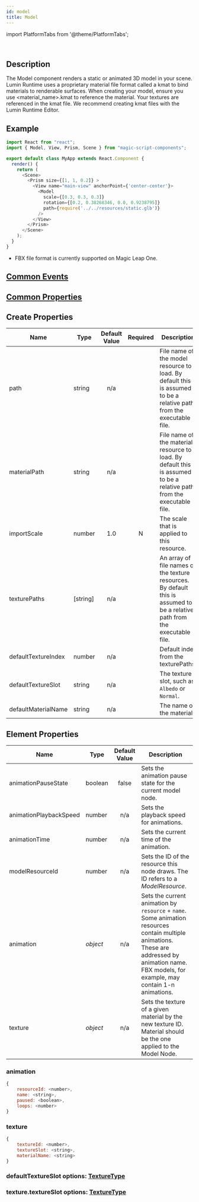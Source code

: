 ```yaml
---
id: model
title: Model
---
```


import PlatformTabs from '@theme/PlatformTabs';

<PlatformTabs component='model' />​

## Description

The Model component renders a static or animated 3D model in your scene. Lumin Runtime uses a proprietary material file format called a kmat to bind materials to renderable surfaces. When creating your model, ensure you use <material_name>.kmat to reference the material. Your textures are referenced in the kmat file. We recommend creating kmat files with the Lumin Runtime Editor.

## Example

```javascript
import React from "react";
import { Model, View, Prism, Scene } from "magic-script-components";

export default class MyApp extends React.Component {
  render() {
    return (
      <Scene>
        <Prism size={[1, 1, 0.2]} >
          <View name="main-view" anchorPoint={'center-center'}>
            <Model
              scale={[0.3, 0.3, 0.3]}
              rotation={[0.2, 0.38268346, 0.0, 0.9238795]}
              path={require('../../resources/static.glb')}
            />
          </View>
        </Prism>
      </Scene>
    );
  }
}
```

- FBX file format is currently supported on Magic Leap One.

## [Common Events](../events/CommonEvents.md)

## [Common Properties](../types/Properties.md)

## Create Properties

| Name                | Type     | Default Value | Required | Description                                                                                                                 |
| ------------------- | -------- | :-----------: | :------: | --------------------------------------------------------------------------------------------------------------------------- |
| path                | string   |      n/a      |          | File name of the model resource to load. By default this is assumed to be a relative path from the executable file.         |
| materialPath        | string   |      n/a      |          | File name of the material resource to load. By default this is assumed to be a relative path from the executable file.      |
| importScale         | number   |      1.0      |    N     | The scale that is applied to this resource.                                                                                 |
| texturePaths        | [string] |      n/a      |          | An array of file names of the texture resources. By default this is assumed to be a relative path from the executable file. |
| defaultTextureIndex | number   |      n/a      |          | Default index from the texturePaths.                                                                                        |
| defaultTextureSlot  | string   |      n/a      |          | The texture slot, such as `Albedo` or `Normal`.                                                                             |
| defaultMaterialName | string   |      n/a      |          | The name of the material.                                                                                                   |

## Element Properties

| Name                   | Type     | Default Value | Description |
| ---------------------- | -------- | :-----------: | ----------------------------------------------------------------------------------------------------------------------------------- |
| animationPauseState    | boolean  |     false     | Sets the animation pause state for the current model node. |
| animationPlaybackSpeed | number   |      n/a      | Sets the playback speed for animations. |
| animationTime          | number   |      n/a      | Sets the current time of the animation. |
| modelResourceId        | number   |      n/a      | Sets the ID of the resource this node draws. The ID refers to a _ModelResource_. |
| animation              | _object_ |      n/a      | Sets the current animation by `resource` + `name`. Some animation resources contain multiple animations. These are addressed by animation name. FBX models, for example, may contain 1-n animations. |
| texture                | _object_ |      n/a      | Sets the texture of a given material by the new texture ID. Material should be the one applied to the Model Node. |

### animation

```javascript
{
    resourceId: <number>,
    name: <string>,
    paused: <boolean>,
    loops: <number>
}
```

### texture

```javascript
{
    textureId: <number>,
    textureSlot: <string>,
    materialName: <string>
}
```

### defaultTextureSlot options: [TextureType](../types/TextureType.md)

### texture.textureSlot options: [TextureType](../types/TextureType.md)
